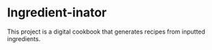 # Ingredient-inator

This project is a digital cookbook that generates recipes from inputted ingredients.